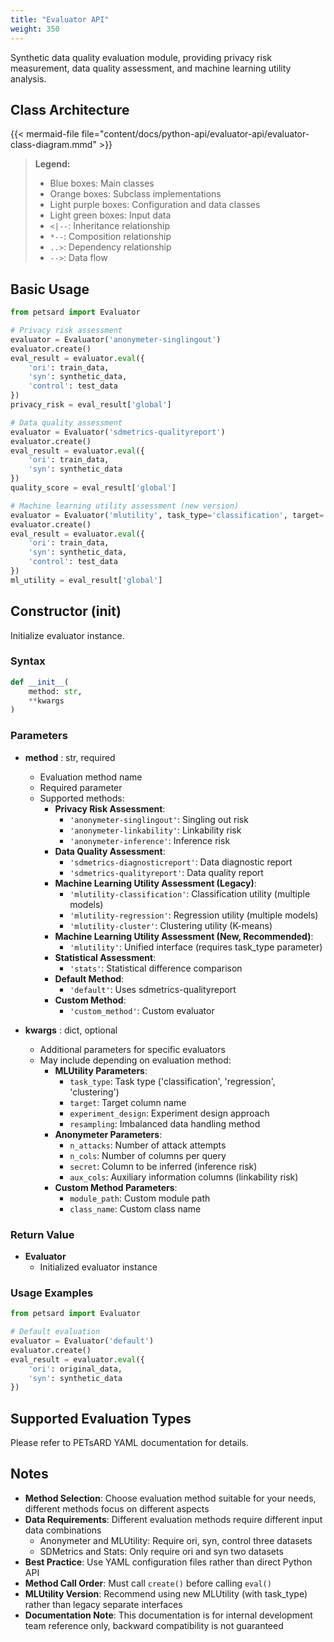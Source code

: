 ```yaml
---
title: "Evaluator API"
weight: 350
---
```


Synthetic data quality evaluation module, providing privacy risk measurement, data quality assessment, and machine learning utility analysis.

## Class Architecture

{{< mermaid-file file="content/docs/python-api/evaluator-api/evaluator-class-diagram.mmd" >}}

> **Legend:**
> - Blue boxes: Main classes
> - Orange boxes: Subclass implementations
> - Light purple boxes: Configuration and data classes
> - Light green boxes: Input data
> - `<|--`: Inheritance relationship
> - `*--`: Composition relationship
> - `..>`: Dependency relationship
> - `-->`: Data flow

## Basic Usage

```python
from petsard import Evaluator

# Privacy risk assessment
evaluator = Evaluator('anonymeter-singlingout')
evaluator.create()
eval_result = evaluator.eval({
    'ori': train_data,
    'syn': synthetic_data,
    'control': test_data
})
privacy_risk = eval_result['global']

# Data quality assessment
evaluator = Evaluator('sdmetrics-qualityreport')
evaluator.create()
eval_result = evaluator.eval({
    'ori': train_data,
    'syn': synthetic_data
})
quality_score = eval_result['global']

# Machine learning utility assessment (new version)
evaluator = Evaluator('mlutility', task_type='classification', target='income')
evaluator.create()
eval_result = evaluator.eval({
    'ori': train_data,
    'syn': synthetic_data,
    'control': test_data
})
ml_utility = eval_result['global']
```

## Constructor (__init__)

Initialize evaluator instance.

### Syntax

```python
def __init__(
    method: str,
    **kwargs
)
```

### Parameters

- **method** : str, required
    - Evaluation method name
    - Required parameter
    - Supported methods:
        - **Privacy Risk Assessment**:
            - `'anonymeter-singlingout'`: Singling out risk
            - `'anonymeter-linkability'`: Linkability risk
            - `'anonymeter-inference'`: Inference risk
        - **Data Quality Assessment**:
            - `'sdmetrics-diagnosticreport'`: Data diagnostic report
            - `'sdmetrics-qualityreport'`: Data quality report
        - **Machine Learning Utility Assessment (Legacy)**:
            - `'mlutility-classification'`: Classification utility (multiple models)
            - `'mlutility-regression'`: Regression utility (multiple models)
            - `'mlutility-cluster'`: Clustering utility (K-means)
        - **Machine Learning Utility Assessment (New, Recommended)**:
            - `'mlutility'`: Unified interface (requires task_type parameter)
        - **Statistical Assessment**:
            - `'stats'`: Statistical difference comparison
        - **Default Method**:
            - `'default'`: Uses sdmetrics-qualityreport
        - **Custom Method**:
            - `'custom_method'`: Custom evaluator

- **kwargs** : dict, optional
    - Additional parameters for specific evaluators
    - May include depending on evaluation method:
        - **MLUtility Parameters**:
            - `task_type`: Task type ('classification', 'regression', 'clustering')
            - `target`: Target column name
            - `experiment_design`: Experiment design approach
            - `resampling`: Imbalanced data handling method
        - **Anonymeter Parameters**:
            - `n_attacks`: Number of attack attempts
            - `n_cols`: Number of columns per query
            - `secret`: Column to be inferred (inference risk)
            - `aux_cols`: Auxiliary information columns (linkability risk)
        - **Custom Method Parameters**:
            - `module_path`: Custom module path
            - `class_name`: Custom class name

### Return Value

- **Evaluator**
    - Initialized evaluator instance

### Usage Examples

```python
from petsard import Evaluator

# Default evaluation
evaluator = Evaluator('default')
evaluator.create()
eval_result = evaluator.eval({
    'ori': original_data,
    'syn': synthetic_data
})
```

## Supported Evaluation Types

Please refer to PETsARD YAML documentation for details.

## Notes

- **Method Selection**: Choose evaluation method suitable for your needs, different methods focus on different aspects
- **Data Requirements**: Different evaluation methods require different input data combinations
    - Anonymeter and MLUtility: Require ori, syn, control three datasets
    - SDMetrics and Stats: Only require ori and syn two datasets
- **Best Practice**: Use YAML configuration files rather than direct Python API
- **Method Call Order**: Must call `create()` before calling `eval()`
- **MLUtility Version**: Recommend using new MLUtility (with task_type) rather than legacy separate interfaces
- **Documentation Note**: This documentation is for internal development team reference only, backward compatibility is not guaranteed